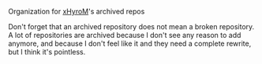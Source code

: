 Organization for [xHyroM](https://github.com/xHyroM)'s archived repos

Don't forget that an archived repository does not mean a broken repository. A lot of repositories are archived because I don't see any reason to add anymore, and because I don't feel like it and they need a complete rewrite, but I think it's pointless.
